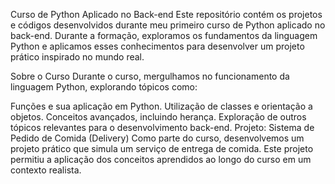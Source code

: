 Curso de Python Aplicado no Back-end
Este repositório contém os projetos e códigos desenvolvidos durante meu primeiro curso de Python aplicado no back-end. Durante a formação, exploramos os fundamentos da linguagem Python e aplicamos esses conhecimentos para desenvolver um projeto prático inspirado no mundo real.

Sobre o Curso
Durante o curso, mergulhamos no funcionamento da linguagem Python, explorando tópicos como:

Funções e sua aplicação em Python.
Utilização de classes e orientação a objetos.
Conceitos avançados, incluindo herança.
Exploração de outros tópicos relevantes para o desenvolvimento back-end.
Projeto: Sistema de Pedido de Comida (Delivery)
Como parte do curso, desenvolvemos um projeto prático que simula um serviço de entrega de comida. Este projeto permitiu a aplicação dos conceitos aprendidos ao longo do curso em um contexto realista.
